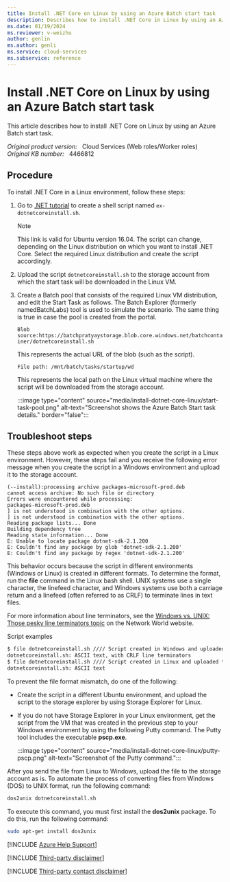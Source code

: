 ```yaml
---
title: Install .NET Core on Linux by using an Azure Batch start task
description: Describes how to install .NET Core in Linux by using an Azure Batch start task.
ms.date: 01/19/2024
ms.reviewer: v-weizhu
author: genlin
ms.author: genli
ms.service: cloud-services
ms.subservice: reference
---
```

# Install .NET Core on Linux by using an Azure Batch start task

This article describes how to install .NET Core on Linux by using an Azure Batch start task.

_Original product version:_ &nbsp; Cloud Services (Web roles/Worker roles)  
_Original KB number:_ &nbsp; 4466812

## Procedure

To install .NET Core in a Linux environment, follow these steps:

1. Go to [.NET tutorial](https://www.microsoft.com/net/learn/get-started/linux/ubuntu16-04) to create a shell script named `ex- dotnetcoreinstall.sh`.

    > [!NOTE]
    > This link is valid for Ubuntu version 16.04. The script can change, depending on the Linux distribution on which you want to install .NET Core. Select the required Linux distribution and create the script accordingly.
2. Upload the script `dotnetcoreinstall.sh` to the storage account from which the start task will be downloaded in the Linux VM.
3. Create a Batch pool that consists of the required Linux VM distribution, and edit the Start Task as follows. The Batch Explorer (formerly namedBatchLabs) tool is used to simulate the scenario. The same thing is true in case the pool is created from the portal.

    `Blob source:https://batchpratyaystorage.blob.core.windows.net/batchcontainer/dotnetcoreinstall.sh`

    This represents the actual URL of the blob (such as the script).

    `File path: /mnt/batch/tasks/startup/wd`

    This represents the local path on the Linux virtual machine where the script will be downloaded from the storage account.

    :::image type="content" source="media/install-dotnet-core-linux/start-task-pool.png" alt-text="Screenshot shows the Azure Batch Start task details." border="false":::

## Troubleshoot steps

These steps above work as expected when you create the script in a Linux environment. However, these steps fail and you receive the following error message when you create the script in a Windows environment and upload it to the storage account.

```console
(--install):processing archive packages-microsoft-prod.deb
cannot access archive: No such file or directory
Errors were encountered while processing:
packages-microsoft-prod.deb
] is not understood in combination with the other options.
] is not understood in combination with the other options.
Reading package lists... Done
Building dependency tree
Reading state information... Done
E: Unable to locate package dotnet-sdk-2.1.200
E: Couldn't find any package by glob 'dotnet-sdk-2.1.200'
E: Couldn't find any package by regex 'dotnet-sdk-2.1.200'
```

This behavior occurs because the script in different environments (Windows or Linux) is created in different formats. To determine the format, run the **file** command in the Linux bash shell. UNIX systems use a single character, the linefeed character, and Windows systems use both a carriage return and a linefeed (often referred to as CRLF) to terminate lines in text files.

For more information about line terminators, see the [Windows vs. UNIX: Those pesky line terminators topic](https://www.networkworld.com/article/954320/windows-vs-unix-those-pesky-line-terminators.html) on the Network World website.

Script examples

```bash
$ file dotnetcoreinstall.sh //// Script created in Windows and uploaded to storage account
dotnetcoreinstall.sh: ASCII text, with CRLF line terminators
$ file dotnetcoreinstall.sh //// Script created in Linux and uploaded to storage account
dotnetcoreinstall.sh: ASCII text
```

To prevent the file format mismatch, do one of the following:

- Create the script in a different Ubuntu environment, and upload the script to the storage explorer by using Storage Explorer for Linux.
- If you do not have Storage Explorer in your Linux environment, get the script from the VM that was created in the previous step to your Windows environment by using the following Putty command. The Putty tool includes the executable **pscp.exe**.

    :::image type="content" source="media/install-dotnet-core-linux/putty-pscp.png" alt-text="Screenshot of the Putty command.":::

 After you send the file from Linux to Windows, upload the file to the storage account as is.
 To automate the process of converting files from Windows (DOS) to UNIX format, run the following command:

```bash
dos2unix dotnetcoreinstall.sh
```

To execute this command, you must first install the **dos2unix** package. To do this, run the following command:

```bash
sudo apt-get install dos2unix
```

[!INCLUDE [Azure Help Support](../../includes/azure-help-support.md)]

[!INCLUDE [Third-party disclaimer](../../includes/third-party-disclaimer.md)]

[!INCLUDE [Third-party contact disclaimer](../../includes/third-party-contact-disclaimer.md)]
